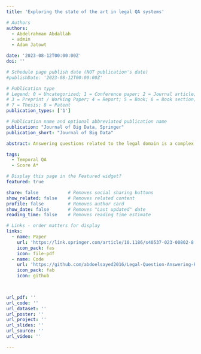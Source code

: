 ```yaml
---
title: 'Exploring the state of the art in legal QA systems'

# Authors
authors:
  - Abdelrahman Abdallah
  - admin
  - Adam Jatowt

date: '2023-08-12T00:00:00Z'
doi: ''

# Schedule page publish date (NOT publication's date)
#publishDate: '2023-08-12T00:00:00Z'

# Publication type
# Legend: 0 = Uncategorized; 1 = Conference paper; 2 = Journal article;
# 3 = Preprint / Working Paper; 4 = Report; 5 = Book; 6 = Book section;
# 7 = Thesis; 8 = Patent
publication_types: ['1']

# Publication name and optional abbreviated publication name
publication: "Journal of Big Data, Springer"
publication_short: "Journal of Big Data"

abstract: Answering questions related to the legal domain is a complex task, primarily due to the intricate nature and diverse range of legal document systems. Providing an accurate answer to a legal query typically necessitates specialized knowledge in the relevant domain, which makes this task more challenging, even for human experts. Question answering (QA) systems are designed to generate answers to questions asked in natural languages. QA uses natural language processing to understand questions and search through information to find relevant answers. At this time, there is a lack of surveys that discuss legal question answering. To address this problem, we provide a comprehensive survey that reviews 14 benchmark datasets for question-answering in the legal field as well as presents a comprehensive review of the state-of-the-art Legal Question Answering deep learning models. We cover the different architectures and techniques used in these studies and discuss the performance and limitations of these models. Moreover, we have established a public GitHub repository that contains a collection of resources, including the most recent articles related to Legal Question Answering, open datasets used in the surveyed studies, and the source code for implementing the reviewed deep learning models. The key findings of our survey highlight the effectiveness of deep learning models in addressing the challenges of legal question answering and provide insights into their performance and limitations in the legal domain.

tags:
  - Temporal QA
  - Score A*

# Display this page in the Featured widget?
featured: true

share: false           # Removes social sharing buttons
show_related: false    # Removes related content
profile: false         # Removes author card
show_date: false       # Removes "Last updated" date
reading_time: false    # Removes reading time estimate

# Links - order matters for display
links:
  - name: Paper
    url: 'https://link.springer.com/article/10.1186/s40537-023-00802-8'
    icon_pack: fas
    icon: file-pdf
  - name: Code
    url: 'https://github.com/abdoelsayed2016/Legal-Question-Answering-Review'
    icon_pack: fab
    icon: github
 


url_pdf: ''
url_code: ''
url_dataset: ''
url_poster: ''
url_project: ''
url_slides: ''
url_source: ''
url_video: ''

---
```


